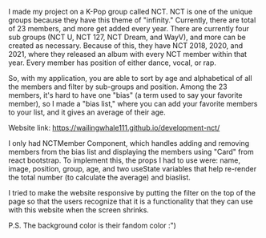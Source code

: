 I made my project on a K-Pop group called NCT. NCT is one of the unique groups because they have this
theme of "infinity." Currently, there are total of 23 members, and more get added every year.
There are currently four sub groups (NCT U, NCT 127, NCT Dream, and WayV), and more can be created
as necessary. Because of this, they have NCT 2018, 2020, and 2021, where they released an album with
every NCT member within that year. Every member has position of either dance, vocal, or rap.

So, with my application, you are able to sort by age and alphabetical of all the members and filter by
sub-groups and position. Among the 23 members, it's hard to have one "bias" (a term used to say your
favorite member), so I made a "bias list," where you can add your favorite members to your list, and
it gives an average of their age.

Website link: https://wailingwhale111.github.io/development-nct/

I only had NCTMember Component, which handles adding and removing members from the bias list and
displaying the members using "Card" from react bootstrap. To implement this, the props I had to
use were: name, image, position, group, age, and two useState variables that help re-render the
total number (to calculate the average) and biaslist.

I tried to make the website responsive by putting the filter on the top of the page so that
the users recognize that it is a functionality that they can use with this website when the
screen shrinks.

P.S. The background color is their fandom color :")
